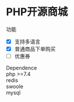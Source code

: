 <h1>PHP开源商城</h1>

功能
- [x] 支持多语言
- [x] 普通商品下单购买
- [ ] 优惠券

Dependence\
php >=7.4\
redis\
swoole\
mysql


